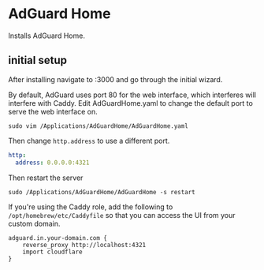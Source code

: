 # AdGuard Home

Installs AdGuard Home.

## initial setup

After installing navigate to <server host>:3000 and go through the initial wizard.

By default, AdGuard uses port 80 for the web interface, which interferes will interfere with Caddy.
Edit AdGuardHome.yaml to change the default port to serve the web interface on.

```
sudo vim /Applications/AdGuardHome/AdGuardHome.yaml
```

Then change `http.address` to use a different port.

```yaml
http:
  address: 0.0.0.0:4321
```

Then restart the server

```
sudo /Applications/AdGuardHome/AdGuardHome -s restart
```

If you're using the Caddy role, add the following to `/opt/homebrew/etc/Caddyfile` so that you can access
the UI from your custom domain.

```
adguard.in.your-domain.com {
    reverse_proxy http://localhost:4321
    import cloudflare
}
```
